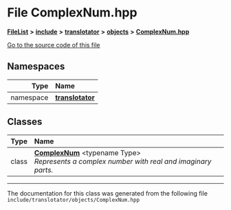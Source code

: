 

# File ComplexNum.hpp



[**FileList**](files.md) **>** [**include**](dir_d44c64559bbebec7f509842c48db8b23.md) **>** [**translotator**](dir_ffa3503b73a46a1fbf73d754da62ba14.md) **>** [**objects**](dir_d5306d4012edd8106bd4452d9b4e4e98.md) **>** [**ComplexNum.hpp**](ComplexNum_8hpp.md)

[Go to the source code of this file](ComplexNum_8hpp_source.md)
















## Namespaces

| Type | Name |
| ---: | :--- |
| namespace | [**translotator**](namespacetranslotator.md) <br> |


## Classes

| Type | Name |
| ---: | :--- |
| class | [**ComplexNum**](classtranslotator_1_1ComplexNum.md) &lt;typename Type&gt;<br>_Represents a complex number with real and imaginary parts._  |



















































------------------------------
The documentation for this class was generated from the following file `include/translotator/objects/ComplexNum.hpp`

